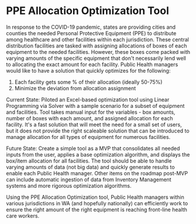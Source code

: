 # PPE Allocation Optimization Tool

In response to the COVID-19 pandemic, states are providing cities and counties the needed Personal Protective Equipment (PPE) to distribute among healthcare and other facilities within each jurisdiction. These central distribution facilities are tasked with assigning allocations of boxes of each equipment to the needed facilities. However, these boxes come packed with varying amounts of the specific equipment that don't necessarily lend well to allocating the exact amount for each facility. Public Health managers would like to have a solution that quickly optimizes for the following:
1. Each facility gets some % of their allocation (ideally 50-75%)
2. Minimize the deviation from allocation assignment

Current State:
Piloted an Excel-based optimization tool using Linear Programming via Solver with a sample scenario for a subset of equipment and facilities. Tool takes manual input for the variables - box amounts, number of boxes with each amount, and assigned allocation for each facility. It's a fast solution that will meet the need for a small set of users, but it does not provide the right scaleable solution that can be introduced to manage allocation for all types of equipment for numerous facilities. 

Future State:
Create a simple tool as a MVP that consolidates all needed inputs from the user, applies a base optimization algorithm, and displays the box/item allocation for all facilities. The tool should be able to handle varying amounts of data (not big data) and quickly generate results to enable each Public Health manager. Other items on the roadmap post-MVP can include automatic ingestion of data from Inventory Management systems and more rigorous optimization algorithms. 

Using the PPE Allocation Optimization tool, Public Health managers within various jurisdictions in WA (and hopefully nationally) can efficiently work to ensure the right amount of the right equipment is reaching front-line health care workers.
